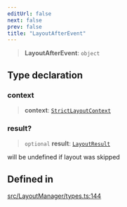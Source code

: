```yaml
---
editUrl: false
next: false
prev: false
title: "LayoutAfterEvent"
---
```


> **LayoutAfterEvent**: `object`

## Type declaration

### context

> **context**: [`StrictLayoutContext`](/api/type-aliases/strictlayoutcontext/)

### result?

> `optional` **result**: [`LayoutResult`](/api/type-aliases/layoutresult/)

will be undefined if layout was skipped

## Defined in

[src/LayoutManager/types.ts:144](https://github.com/fabricjs/fabric.js/blob/v6.0.0-rc4/src/LayoutManager/types.ts#L144)
